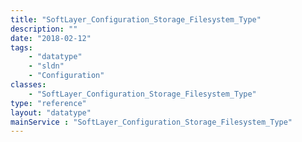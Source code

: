 ```yaml
---
title: "SoftLayer_Configuration_Storage_Filesystem_Type"
description: ""
date: "2018-02-12"
tags:
    - "datatype"
    - "sldn"
    - "Configuration"
classes:
    - "SoftLayer_Configuration_Storage_Filesystem_Type"
type: "reference"
layout: "datatype"
mainService : "SoftLayer_Configuration_Storage_Filesystem_Type"
---
```

